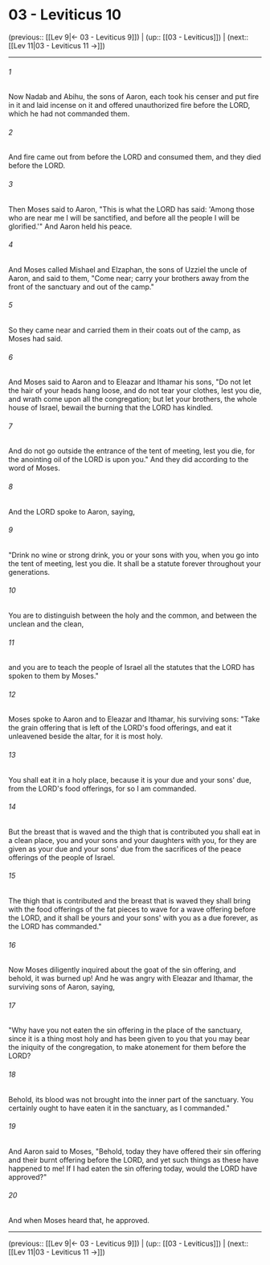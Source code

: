 # 03 - Leviticus 10

(previous:: [[Lev 9|← 03 - Leviticus 9]]) | (up:: [[03 - Leviticus]]) | (next:: [[Lev 11|03 - Leviticus 11 →]])

***


###### 1 
Now Nadab and Abihu, the sons of Aaron, each took his censer and put fire in it and laid incense on it and offered unauthorized fire before the LORD, which he had not commanded them. 

###### 2 
And fire came out from before the LORD and consumed them, and they died before the LORD. 

###### 3 
Then Moses said to Aaron, "This is what the LORD has said: 'Among those who are near me I will be sanctified, and before all the people I will be glorified.'" And Aaron held his peace. 

###### 4 
And Moses called Mishael and Elzaphan, the sons of Uzziel the uncle of Aaron, and said to them, "Come near; carry your brothers away from the front of the sanctuary and out of the camp." 

###### 5 
So they came near and carried them in their coats out of the camp, as Moses had said. 

###### 6 
And Moses said to Aaron and to Eleazar and Ithamar his sons, "Do not let the hair of your heads hang loose, and do not tear your clothes, lest you die, and wrath come upon all the congregation; but let your brothers, the whole house of Israel, bewail the burning that the LORD has kindled. 

###### 7 
And do not go outside the entrance of the tent of meeting, lest you die, for the anointing oil of the LORD is upon you." And they did according to the word of Moses. 

###### 8 
And the LORD spoke to Aaron, saying, 

###### 9 
"Drink no wine or strong drink, you or your sons with you, when you go into the tent of meeting, lest you die. It shall be a statute forever throughout your generations. 

###### 10 
You are to distinguish between the holy and the common, and between the unclean and the clean, 

###### 11 
and you are to teach the people of Israel all the statutes that the LORD has spoken to them by Moses." 

###### 12 
Moses spoke to Aaron and to Eleazar and Ithamar, his surviving sons: "Take the grain offering that is left of the LORD's food offerings, and eat it unleavened beside the altar, for it is most holy. 

###### 13 
You shall eat it in a holy place, because it is your due and your sons' due, from the LORD's food offerings, for so I am commanded. 

###### 14 
But the breast that is waved and the thigh that is contributed you shall eat in a clean place, you and your sons and your daughters with you, for they are given as your due and your sons' due from the sacrifices of the peace offerings of the people of Israel. 

###### 15 
The thigh that is contributed and the breast that is waved they shall bring with the food offerings of the fat pieces to wave for a wave offering before the LORD, and it shall be yours and your sons' with you as a due forever, as the LORD has commanded." 

###### 16 
Now Moses diligently inquired about the goat of the sin offering, and behold, it was burned up! And he was angry with Eleazar and Ithamar, the surviving sons of Aaron, saying, 

###### 17 
"Why have you not eaten the sin offering in the place of the sanctuary, since it is a thing most holy and has been given to you that you may bear the iniquity of the congregation, to make atonement for them before the LORD? 

###### 18 
Behold, its blood was not brought into the inner part of the sanctuary. You certainly ought to have eaten it in the sanctuary, as I commanded." 

###### 19 
And Aaron said to Moses, "Behold, today they have offered their sin offering and their burnt offering before the LORD, and yet such things as these have happened to me! If I had eaten the sin offering today, would the LORD have approved?" 

###### 20 
And when Moses heard that, he approved.

***

(previous:: [[Lev 9|← 03 - Leviticus 9]]) | (up:: [[03 - Leviticus]]) | (next:: [[Lev 11|03 - Leviticus 11 →]])

